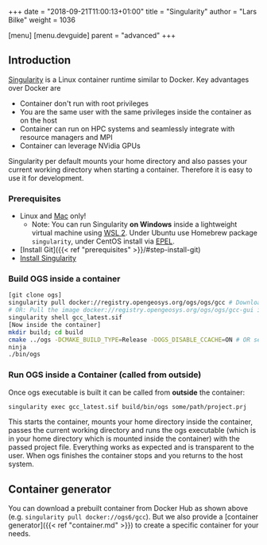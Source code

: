 +++
date = "2018-09-21T11:00:13+01:00"
title = "Singularity"
author = "Lars Bilke"
weight = 1036

[menu]
  [menu.devguide]
    parent = "advanced"
+++

## Introduction

[Singularity](https://www.sylabs.io) is a Linux container runtime similar to Docker. Key advantages over Docker are

- Container don't run with root privileges
- You are the same user with the same privileges inside the container as on the host
- Container can run on HPC systems and seamlessly integrate with resource managers and MPI
- Container can leverage NVidia GPUs

Singularity per default mounts your home directory and also passes your current working directory when starting a container. Therefore it is easy to use it for development.

### Prerequisites

- Linux and [Mac](https://sylabs.io/singularity-desktop-macos/) only!
  - Note: You can run Singularity **on Windows** inside a lightweight virtual machine using [WSL 2](https://docs.microsoft.com/en-us/windows/wsl/install-win10). Under Ubuntu use Homebrew package `singularity`, under CentOS install via [EPEL](https://sylabs.io/guides/3.0/user-guide/installation.html#install-the-centos-rhel-package-using-yum).
- [Install Git]({{< ref "prerequisites" >}}/#step-install-git)
- [Install Singularity](https://sylabs.io/guides/3.5/user-guide/quick_start.html#quick-installation-steps)

### Build OGS inside a container

```bash
[git clone ogs]
singularity pull docker://registry.opengeosys.org/ogs/ogs/gcc # Downloads the image to gcc_latest.sif
# OR: Pull the image docker://registry.opengeosys.org/ogs/ogs/gcc-gui image for compiling the Data Explorer
singularity shell gcc_latest.sif
[Now inside the container]
mkdir build; cd build
cmake ../ogs -DCMAKE_BUILD_TYPE=Release -DOGS_DISABLE_CCACHE=ON # OR set env var CCACHE_DIR
ninja
./bin/ogs
```

### Run OGS inside a Container (called from outside)

Once ogs executable is built it can be called from **outside** the container:

```bash
singularity exec gcc_latest.sif build/bin/ogs some/path/project.prj
```

This starts the container, mounts your home directory inside the container, passes the current working directory and runs the ogs executable (which is in your home directory which is mounted inside the container) with the passed project file. Everything works as expected and is transparent to the user. When ogs finishes the container stops and you returns to the host system.

## Container generator

You can download a prebuilt container from Docker Hub as shown above (e.g. `singularity pull docker://ogs6/gcc`). But we also provide a [container generator]({{< ref "container.md" >}}) to create a specific container for your needs.
